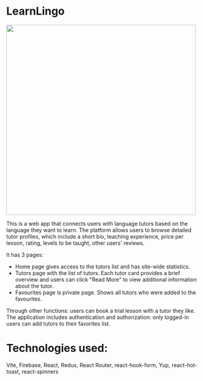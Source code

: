 # LearnLingo

<img src="learn-lingo-ochre.vercel.app/screenshot.jpg" width="500">

This is a web app that connects users with language tutors based on the language they want to learn. The platform allows users to browse detailed tutor profiles, which include a short bio, teaching experience, price per lesson, rating, levels to be taught, other users' reviews.

It has 3 pages:

- Home page gives access to the tutors list and has site-wide statistics.
- Tutors page with the list of tutors. Each tutor card provides a brief overview and users can click "Read More" to view additional information about the tutor.
- Favourites page is private page. Shows all tutors who were added to the favourites.

Through other functions: users can book a trial lesson with a tutor they like. The application includes authentication and authorization: only logged-in users can add tutors to their favorites list.

# Technologies used:

Vite, Firebase, React, Redux, React Router, react-hook-form, Yup, react-hot-toast, react-spinners
